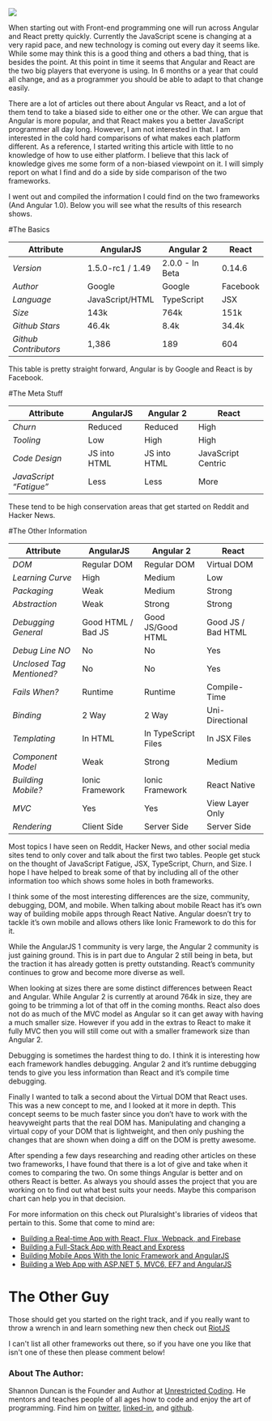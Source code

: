 ![](http://i.imgur.com/4wFa7JX.png?1)

When starting out with Front-end programming one will run across Angular and React pretty quickly. Currently the JavaScript scene is changing at a very rapid pace, and new technology is coming out every day it seems like. While some may think this is a good thing and others a bad thing, that is besides the point. At this point in time it seems that Angular and React are the two big players that everyone is using. In 6 months or a year that could all change, and as a programmer you should be able to adapt to that change easily. 

There are a lot of articles out there about Angular vs React, and a lot of them tend to take a biased side to either one or the other. We can argue that Angular is more popular, and that React makes you a better JavaScript programmer all day long. However, I am not interested in that. I am interested in the cold hard comparisons of what makes each platform different. As a reference, I started writing this article with little to no knowledge of how to use either platform. I believe that this lack of knowledge gives me some form of a non-biased viewpoint on it. I will simply report on what I find and do a side by side comparison of the two frameworks.

I went out and compiled the information I could find on the two frameworks (And Angular 1.0). Below you will see what the results of this research shows.

#The Basics

| Attribute | AngularJS | Angular 2 | React |
|-----------------------|------------------|-----------------|----------|
| *Version* | 1.5.0-rc1 / 1.49 | 2.0.0 - In Beta | 0.14.6 |
| *Author* | Google | Google | Facebook |
| *Language* | JavaScript/HTML | TypeScript | JSX |
| *Size* | 143k | 764k | 151k |
| *Github Stars* | 46.4k | 8.4k | 34.4k |
| *Github Contributors* | 1,386 | 189 | 604 |

This table is pretty straight forward, Angular is by Google and React is by Facebook.

#The Meta Stuff

| Attribute | AngularJS | Angular 2 | React |
|------------------------|--------------|--------------|--------------------|
| *Churn* | Reduced | Reduced | High |
| *Tooling* | Low | High | High |
| *Code Design* | JS into HTML | JS into HTML | JavaScript Centric |
| *JavaScript “Fatigue”* | Less | Less | More |

These tend to be high conservation areas that get started on Reddit and Hacker News.

#The Other Information

| Attribute | AngularJS | Angular 2 | React |
|---------------------------|--------------------|---------------------|--------------------|
| *DOM* | Regular DOM | Regular DOM | Virtual DOM |
| *Learning Curve* | High | Medium | Low |
| *Packaging* | Weak | Medium | Strong |
| *Abstraction* | Weak | Strong | Strong |
| *Debugging General* | Good HTML / Bad JS | Good JS/Good HTML | Good JS / Bad HTML |
| *Debug Line NO* | No | No | Yes |
| *Unclosed Tag Mentioned?* | No | No | Yes |
| *Fails When?* | Runtime | Runtime | Compile-Time |
| *Binding* | 2 Way | 2 Way | Uni-Directional |
| *Templating* | In HTML | In TypeScript Files | In JSX Files |
| *Component Model* | Weak | Strong | Medium |
| *Building Mobile?* | Ionic Framework | Ionic Framework | React Native |
| *MVC* | Yes | Yes | View Layer Only |
| *Rendering* | Client Side | Server Side | Server Side |

Most topics I have seen on Reddit, Hacker News, and other social media sites tend to only cover and talk about the first two tables. People get stuck on the thought of JavaScript Fatigue, JSX, TypeScript, Churn, and Size. I hope I have helped to break some of that by including all of the other information too which shows some holes in both frameworks.

I think some of the most interesting differences are the size, community, debugging, DOM, and mobile. When talking about mobile React has it’s own way of building mobile apps through React Native. Angular doesn’t try to tackle it’s own mobile and allows others like Ionic Framework to do this for it. 

While the AngularJS 1 community is very large, the Angular 2 community is just gaining ground. This is in part due to Angular 2 still being in beta, but the traction it has already gotten is pretty outstanding. React’s community continues to grow and become more diverse as well.

When looking at sizes there are some distinct differences between React and Angular. While Angular 2 is currently at around 764k in size, they are going to be trimming a lot of that off in the coming months. React also does not do as much of the MVC model as Angular so it can get away with having a much smaller size. However if you add in the extras to React to make it fully MVC then you will still come out with a smaller framework size than Angular 2.

Debugging is sometimes the hardest thing to do. I think it is interesting how each framework handles debugging. Angular 2 and it’s runtime debugging tends to give you less information than React and it’s compile time debugging.

Finally I wanted to talk a second about the Virtual DOM that React uses. This was a new concept to me, and I looked at it more in depth. This concept seems to be much faster since you don’t have to work with the heavyweight parts that the real DOM has. Manipulating and changing a virtual copy of your DOM that is lightweight, and then only pushing the changes that are shown when doing a diff on the DOM is pretty awesome.

After spending a few days researching and reading other articles on these two frameworks, I have found that there is a lot of give and take when it comes to comparing the two. On some things Angular is better and on others React is better. As always you should asses the project that you are working on to find out what best suits your needs. Maybe this comparison chart can help you in that decision. 

For more information on this check out Pluralsight's libraries of videos that pertain to this. Some that come to mind are:

* [Building a Real-time App with React, Flux, Webpack, and Firebase](https://app.pluralsight.com/library/courses/build-isomorphic-app-react-flux-webpack-firebase/table-of-contents)
* [Building a Full-Stack App with React and Express](https://app.pluralsight.com/library/courses/react-express-full-stack-app-build/table-of-contents)
* [Building Mobile Apps With the Ionic Framework and AngularJS](https://app.pluralsight.com/library/courses/building-mobile-apps-ionic-framework-angularjs/table-of-contents)
* [Building a Web App with ASP.NET 5, MVC6, EF7 and AngularJS](https://app.pluralsight.com/library/courses/aspdotnet-5-ef7-bootstrap-angular-web-app/table-of-contents)

# The Other Guy

Those should get you started on the right track, and if you really want to throw a wrench in and learn something new then check out [RiotJS](http://riotjs.com/)

I can't list all other frameworks out there, so if you have one you like that isn't one of these then please comment below!

### About The Author:

Shannon Duncan is the Founder and Author at [Unrestricted Coding](http://unrestrictedcoding.com). He mentors and teaches people of all ages how to code and enjoy the art of programming. Find him on [twitter](https://twitter.com/TheUCofficial), [linked-in](https://www.linkedin.com/in/jsduncan98), and [github](https://github.com/shadowcodex).
